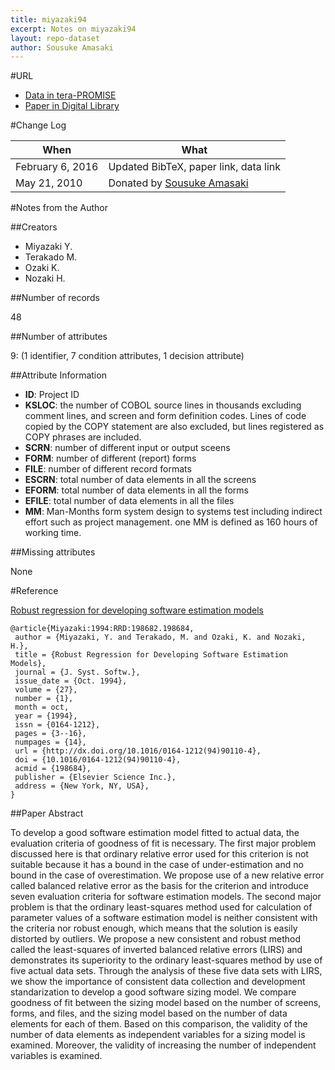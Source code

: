 ```yaml
---
title: miyazaki94
excerpt: Notes on miyazaki94
layout: repo-dataset
author: Sousuke Amasaki
---
```



#URL

* [Data in tera-PROMISE](https://terapromise.csc.ncsu.edu:8443/svn/repo/effort/cobol/miyazaki94)
* [Paper in Digital Library](http://dx.doi.org/10.1016/0164-1212(94)90110-4)

#Change Log

When | What
---- | ----
February 6, 2016 | Updated BibTeX, paper link, data link
May 21, 2010 | Donated by [Sousuke Amasaki](/repo/people/data-donors/promise3.html)

#Notes from the Author

##Creators

 * Miyazaki Y.
 * Terakado M.
 * Ozaki K.
 * Nozaki H.

##Number of records

48

##Number of attributes

9: (1 identifier, 7 condition attributes, 1 decision attribute)

##Attribute Information

 * **ID**: Project ID
 * **KSLOC**: the number of COBOL source lines in thousands excluding comment lines, and screen and form definition codes.  Lines of code copied by the COPY statement are also excluded, but lines registered as COPY phrases are included.
 * **SCRN**: number of different input or output sceens
 * **FORM**: number of different (report) forms
 * **FILE**: number of different record formats
 * **ESCRN**: total number of data elements in all the screens
 * **EFORM**: total number of data elements in all the forms
 * **EFILE**: total number of data elements in all the files
 * **MM**: Man-Months form system design to systems test including indirect effort such as project management. one MM is defined as 160 hours of working time.

##Missing attributes

None

#Reference

[Robust regression for developing software estimation models](http://dl.acm.org/citation.cfm?id=198684%22)
```
@article{Miyazaki:1994:RRD:198682.198684,
 author = {Miyazaki, Y. and Terakado, M. and Ozaki, K. and Nozaki, H.},
 title = {Robust Regression for Developing Software Estimation Models},
 journal = {J. Syst. Softw.},
 issue_date = {Oct. 1994},
 volume = {27},
 number = {1},
 month = oct,
 year = {1994},
 issn = {0164-1212},
 pages = {3--16},
 numpages = {14},
 url = {http://dx.doi.org/10.1016/0164-1212(94)90110-4},
 doi = {10.1016/0164-1212(94)90110-4},
 acmid = {198684},
 publisher = {Elsevier Science Inc.},
 address = {New York, NY, USA},
}
```

##Paper Abstract

To develop a good software estimation model fitted to actual data, the evaluation criteria of goodness of fit is necessary. The first major problem discussed here is that ordinary relative error used for this criterion is not suitable because it has a bound in the case of under-estimation and no bound in the case of overestimation. We propose use of a new relative error called balanced relative error as the basis for the criterion and introduce seven evaluation criteria for software estimation models. The second major problem is that the ordinary least-squares method used for calculation of parameter values of a software estimation model is neither consistent with the criteria nor robust enough, which means that the solution is easily distorted by outliers. We propose a new consistent and robust method called the least-squares of inverted balanced relative errors (LIRS) and demonstrates its superiority to the ordinary least-squares method by use of five actual data sets. Through the analysis of these five data sets with LIRS, we show the importance of consistent data collection and development standarization to develop a good software sizing model. We compare goodness of fit between the sizing model based on the number of screens, forms, and files, and the sizing model based on the number of data elements for each of them. Based on this comparison, the validity of the number of data elements as independent variables for a sizing model is examined. Moreover, the validity of increasing the number of independent variables is examined.

